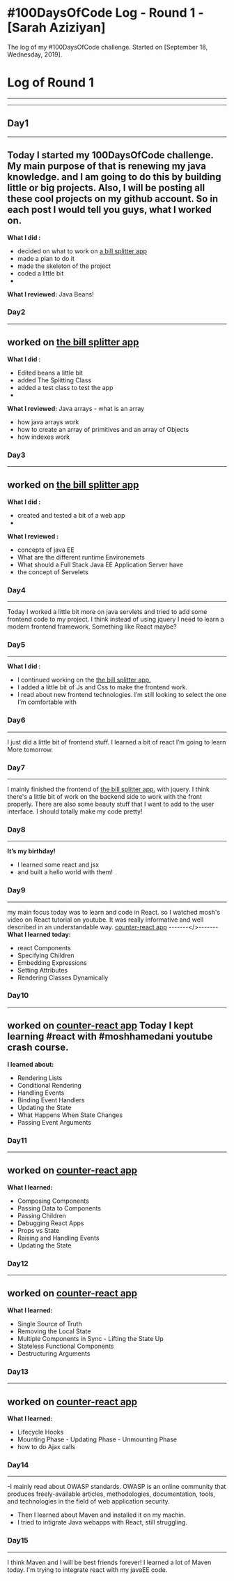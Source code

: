 # #100DaysOfCode Log - Round 1 - [Sarah Aziziyan]

The log of my #100DaysOfCode challenge. Started on [September 18, Wednesday, 2019].

# Log of Round 1
---------------------------------------------------------------
---------------------------------------------------------------

## Day1
---------------------------------------------------------------
Today I started my 100DaysOfCode challenge.
My main purpose of that is renewing my java knowledge.
and I am going to do this by building little or big projects.
Also, I will be posting all these cool projects on my github account.
So in each post I would tell you guys, what I worked on.
-
**What I did :**
- decided on what to work on [a bill splitter app](https://github.com/sarahaziziyan/BillSplitter)
- made a plan to do it
- made the skeleton of the project
- coded a little bit
-
**What I reviewed:** Java Beans!



### Day2
---------------------------------------------------------------
worked on [the bill splitter app](https://github.com/sarahaziziyan/BillSplitter)
-
**What I did :**
- Edited beans a little bit
- added The Splitting Class
- added a test class to test the app
-
**What I reviewed:** Java arrays - what is an array
- how java arrays work
- how to create an array of primitives and an array of Objects
- how indexes work



### Day3
---------------------------------------------------------------
worked on [the bill splitter app](https://github.com/sarahaziziyan/BillSplitter)
-
**What I did :**
- created and tested a bit of a web app
-
**What I reviewed :**
- concepts of java EE
- What are the different runtime Environemets
- What should a Full Stack Java EE Application Server have
- the concept of Servelets



### Day4
---------------------------------------------------------------
Today I worked a little bit more on java servlets and tried to add some frontend code to my project. I think instead of using jquery I need to learn a modern frontend framework. Something like React maybe?



### Day5
---------------------------------------------------------------
**What I did :**
- I continued working on the [the bill splitter app.](https://github.com/sarahaziziyan/BillSplitter)
- I added a little bit of Js and Css to make the frontend work.
- I read about new frontend technologies. I’m still looking to select the one I’m comfortable with



### Day6
---------------------------------------------------------------
I just did a little bit of frontend stuff.
I learned a bit of react I’m going to learn More tomorrow.



### Day7
---------------------------------------------------------------
I mainly finished the frontend of [the bill splitter app.](https://github.com/sarahaziziyan/BillSplitter) with jquery.
I think there's a little bit of work on the backend side to work with the front properly.
There are also some beauty stuff that I want to add to the user interface.
I should totally make my code pretty!



### Day8
---------------------------------------------------------------
**It’s my birthday!**
- I learned some react and jsx
- and built a hello world with them!



### Day9
---------------------------------------------------------------
my main focus today was to learn and code in React. so I watched mosh's video on React tutorial on youtube. It was really informative and well described in an understandable way.
[counter-react app](https://github.com/sarahaziziyan/counter-react)
-------</>-------
**What I learned today:**
- react Components
- Specifying Children
- Embedding Expressions
- Setting Attributes
- Rendering Classes Dynamically


### Day10
---------------------------------------------------------------
worked on [counter-react app](https://github.com/sarahaziziyan/counter-react)
Today I kept learning #react with #moshhamedani youtube crash course. 
-
**I learned about:**
- Rendering Lists 
- Conditional Rendering 
- Handling Events 
- Binding Event Handlers 
- Updating the State 
- What Happens When State Changes 
- Passing Event Arguments



### Day11
---------------------------------------------------------------
worked on [counter-react app](https://github.com/sarahaziziyan/counter-react)
-
**What I learned:**
- Composing Components
- Passing Data to Components
- Passing Children
- Debugging React Apps
- Props vs State
- Raising and Handling Events
- Updating the State



### Day12
---------------------------------------------------------------
worked on [counter-react app](https://github.com/sarahaziziyan/counter-react)
-
**What I learned:**
- Single Source of Truth
- Removing the Local State
- Multiple Components in Sync - Lifting the State Up
- Stateless Functional Components
- Destructuring Arguments



### Day13
---------------------------------------------------------------
worked on [counter-react app](https://github.com/sarahaziziyan/counter-react)
-
**What I learned:**
- Lifecycle Hooks
- Mounting Phase - Updating Phase - Unmounting Phase
- how to do Ajax calls



### Day14
---------------------------------------------------------------
-I mainly read about OWASP standards. OWASP is an online community that produces freely-available articles, methodologies, documentation, tools, and technologies in the field of web application security.
- Then I learned about Maven and installed it on my machin.
- I tried to intigrate Java webapps with React, still struggling.



### Day15
---------------------------------------------------------------
I think Maven and I will be best friends forever!
I learned a lot of Maven today.
I'm trying to integrate react with my javaEE code.


